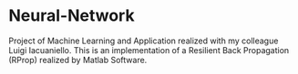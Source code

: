 # Neural-Network
Project of Machine Learning and Application realized with my colleague Luigi Iacuaniello.
This is an implementation of a Resilient Back Propagation (RProp) realized by Matlab Software.

